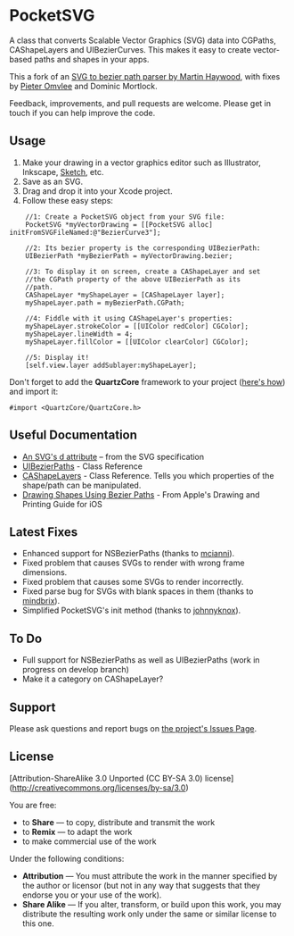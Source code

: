 # PocketSVG
A class that converts Scalable Vector Graphics (SVG) data into CGPaths, CAShapeLayers and UIBezierCurves. This makes it easy to create vector-based paths and shapes in your apps. 

This a fork of an [SVG to bezier path parser by Martin Haywood](http://ponderwell.net/2011/05/converting-svg-paths-to-objective-c-paths/), with fixes by [Pieter Omvlee](http://www.bohemiancoding.com/) and Dominic Mortlock.

Feedback, improvements, and pull requests are welcome. Please get in touch if you can help improve the code. 

## Usage
1. Make your drawing in a vector graphics editor such as Illustrator, Inkscape, [Sketch](http://www.bohemiancoding.com/sketch/), etc.
1. Save as an SVG.
1. Drag and drop it into your Xcode project.
1. Follow these easy steps:

```obj-c
    //1: Create a PocketSVG object from your SVG file:
    PocketSVG *myVectorDrawing = [[PocketSVG alloc] initFromSVGFileNamed:@"BezierCurve3"];
    
    //2: Its bezier property is the corresponding UIBezierPath:
    UIBezierPath *myBezierPath = myVectorDrawing.bezier;
    
    //3: To display it on screen, create a CAShapeLayer and set 
    //the CGPath property of the above UIBezierPath as its 
    //path. 
    CAShapeLayer *myShapeLayer = [CAShapeLayer layer];
    myShapeLayer.path = myBezierPath.CGPath;
    
    //4: Fiddle with it using CAShapeLayer's properties:
    myShapeLayer.strokeColor = [[UIColor redColor] CGColor];
    myShapeLayer.lineWidth = 4;
    myShapeLayer.fillColor = [[UIColor clearColor] CGColor];
    
    //5: Display it!
    [self.view.layer addSublayer:myShapeLayer];
```
Don't forget to add the __QuartzCore__ framework to your project ([here's how](http://stackoverflow.com/a/3377682/1072846)) and import it:
```obj-c
#import <QuartzCore/QuartzCore.h>
```

## Useful Documentation
* [An SVG's d attribute](http://www.w3.org/TR/SVG/paths.html#PathElement) – from the SVG specification 
* [UIBezierPaths](http://developer.apple.com/library/ios/#documentation/uikit/reference/UIBezierPath_class/Reference/Reference.html) - Class Reference 
* [CAShapeLayers](https://developer.apple.com/library/mac/#documentation/GraphicsImaging/Reference/CAShapeLayer_class/Reference/Reference.html) - Class Reference. Tells you which properties of the shape/path can be manipulated. 
* [Drawing Shapes Using Bezier Paths](http://developer.apple.com/library/ios/#documentation/2ddrawing/conceptual/drawingprintingios/BezierPaths/BezierPaths.html) - From Apple's Drawing and Printing Guide for iOS

## Latest Fixes
* Enhanced support for NSBezierPaths (thanks to [mcianni](https://github.com/mcianni)).
* Fixed problem that causes SVGs to render with wrong frame dimensions.
* Fixed problem that causes some SVGs to render incorrectly.
* Fixed parse bug for SVGs with blank spaces in them (thanks to [mindbrix](https://github.com/mindbrix)).
* Simplified PocketSVG's init method (thanks to [johnnyknox](https://github.com/johnnyknox)).

## To Do
* Full support for NSBezierPaths as well as UIBezierPaths (work in progress on develop branch)
* Make it a category on CAShapeLayer?

## Support 
Please ask questions and report bugs on [the project's Issues Page](https://github.com/arielelkin/PocketSVG/issues). 

## License
[Attribution-ShareAlike 3.0 Unported (CC BY-SA 3.0) license] (http://creativecommons.org/licenses/by-sa/3.0)

You are free:

* to __Share__ — to copy, distribute and transmit the work
* to __Remix__ — to adapt the work
* to make commercial use of the work

Under the following conditions:
* __Attribution__ — You must attribute the work in the manner specified by the author or licensor (but not in any way that suggests that they endorse you or your use of the work).
* __Share Alike__ — If you alter, transform, or build upon this work, you may distribute the resulting work only under the same or similar license to this one.